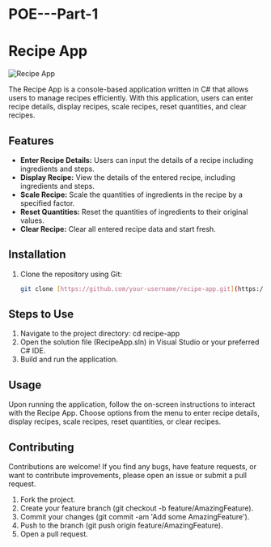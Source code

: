 # POE---Part-1
# Recipe App

![Recipe App](https://your-image-url.com)

The Recipe App is a console-based application written in C# that allows users to manage recipes efficiently. With this application, users can enter recipe details, display recipes, scale recipes, reset quantities, and clear recipes.

## Features

- **Enter Recipe Details:** Users can input the details of a recipe including ingredients and steps.
- **Display Recipe:** View the details of the entered recipe, including ingredients and steps.
- **Scale Recipe:** Scale the quantities of ingredients in the recipe by a specified factor.
- **Reset Quantities:** Reset the quantities of ingredients to their original values.
- **Clear Recipe:** Clear all entered recipe data and start fresh.

## Installation

1. Clone the repository using Git:
   ```sh
   git clone [https://github.com/your-username/recipe-app.git](https://github.com/WoLF915/POE---Part-1/edit/main/README.md)
## Steps to Use
1. Navigate to the project directory:
   cd recipe-app
2. Open the solution file (RecipeApp.sln) in Visual Studio or your preferred C# IDE.
3. Build and run the application.

## Usage
Upon running the application, follow the on-screen instructions to interact with the Recipe App.
Choose options from the menu to enter recipe details, display recipes, scale recipes, reset quantities, or clear recipes.

## Contributing
Contributions are welcome! If you find any bugs, have feature requests, or want to contribute improvements, please open an issue or submit a pull request.

1. Fork the project.
2. Create your feature branch (git checkout -b feature/AmazingFeature).
3. Commit your changes (git commit -am 'Add some AmazingFeature').
4. Push to the branch (git push origin feature/AmazingFeature).
5. Open a pull request.
